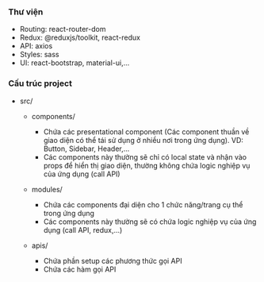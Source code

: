 ### Thư viện
- Routing: react-router-dom
- Redux: @reduxjs/toolkit, react-redux
- API: axios
- Styles: sass
- UI: react-bootstrap, material-ui,...

### Cấu trúc project

- src/
  - components/
    - Chứa các presentational component (Các component thuần về giao diện có thể tái sử dụng ở nhiều nơi trong ứng dụng). VD: Button, Sidebar, Header,...
    - Các components này thường sẽ chỉ có local state và nhận vào props để hiển thị giao diện, thường không chứa logic nghiệp vụ của ứng dụng (call API)

  - modules/
    - Chứa các components đại diện cho 1 chức năng/trang cụ thể trong ứng dụng
    - Các components này thường sẽ có chứa logic nghiệp vụ của ứng dụng (call API, redux,...)

  - apis/
    - Chứa phần setup các phương thức gọi API
    - Chứa các hàm gọi API